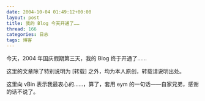 ```yaml
---
date: 2004-10-04 01:49:12+00:00
layout: post
title: 我的 Blog 今天开通了……
thread: 166
categories: 日志
tags: 博客
---
```


今天，2004 年国庆假期第三天，我的 Blog 终于开通了……

这里的文章除了特别说明为 [转载] 之外，均为本人原创，转载请说明出处。

这里向 vBin 表示我最衷心的……，算了，套用 eym 的一句话——自家兄弟，感谢的话不说了。
